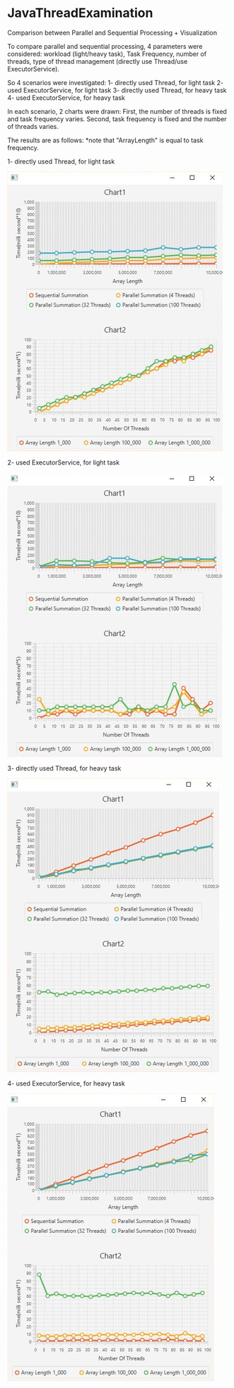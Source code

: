 # JavaThreadExamination
Comparison between Parallel and Sequential Processing + Visualization


To compare parallel and sequential processing, 4 parameters were considered:
workload (light/heavy task), Task Frequency, number of threads, type of thread management (directly use Thread/use ExecutorService).

So 4 scenarios were investigated:
1- directly used Thread, for light task
2- used ExecutorService, for light task
3- directly used Thread, for heavy task
4- used ExecutorService, for heavy task

In each scenario, 2 charts were drawn:
First, the number of threads is fixed and task frequency varies. Second, task frequency is fixed and the number of threads varies.

The results are as follows:
*note that "ArrayLength" is equal to task frequency.

1- directly used Thread, for light task

![Light-Thread](https://github.com/SabaFathi/JavaThreadExamination/blob/main/outcomes/LightTask_Threads.JPG?raw=true)

2- used ExecutorService, for light task

![Light-ExecutorService](https://github.com/SabaFathi/JavaThreadExamination/blob/main/outcomes/LightTask_ExecutorService.JPG?raw=true)

3- directly used Thread, for heavy task

![Heavy-Thread](https://github.com/SabaFathi/JavaThreadExamination/blob/main/outcomes/HeavyTask_Threads.JPG?raw=true)

4- used ExecutorService, for heavy task

![Heavy-ExecutorService](https://github.com/SabaFathi/JavaThreadExamination/blob/main/outcomes/HeavyTask_ExecutorService.JPG?raw=true)

